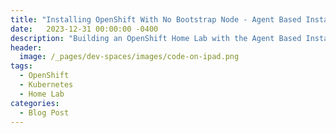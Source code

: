 ```yaml
---
title: "Installing OpenShift With No Bootstrap Node - Agent Based Install"
date:   2023-12-31 00:00:00 -0400
description: "Building an OpenShift Home Lab with the Agent Based Installer"
header:
  image: /_pages/dev-spaces/images/code-on-ipad.png
tags:
  - OpenShift
  - Kubernetes
  - Home Lab
categories:
  - Blog Post
---
```


